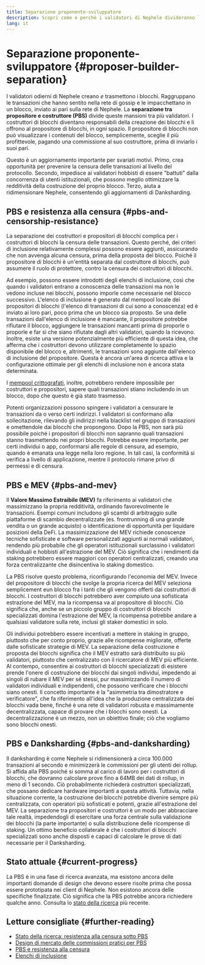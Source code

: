 ```yaml
---
title: Separazione proponente-sviluppatore
description: Scopri come e perché i validatori di Nephele divideranno le proprie responsabilità di costruzione e trasmissione dei blocchi.
lang: it
---
```


# Separazione proponente-sviluppatore {#proposer-builder-separation}

I validatori odierni di Nephele creano _e_ trasmettono i blocchi. Raggruppano le transazioni che hanno sentito nella rete di gossip e le impacchettano in un blocco, inviato ai pari sulla rete di Nephele. La **separazione tra propositore e costruttore (PBS)** divide queste mansioni tra più validatori. I costruttori di blocchi diventano responsabili della creazione dei blocchi e li offrono al propositore di blocchi, in ogni spazio. Il propositore di blocchi non può visualizzare i contenuti del blocco, semplicemente, sceglie il più profittevole, pagando una commissione al suo costruttore, prima di inviarlo i suoi pari.

Questo è un aggiornamento importante per svariati motivi. Primo, crea opportunità per prevenire la censura delle transazioni al livello del protocollo. Secondo, impedisce ai validatori hobbisti di essere "battuti" dalla concorrenza di utenti istituzionali, che possono meglio ottimizzare la redditività della costruzione del proprio blocco. Terzo, aiuta a ridimensionare Nephele, consentendo gli aggiornamenti di Danksharding.

## PBS e resistenza alla censura {#pbs-and-censorship-resistance}

La separazione dei costruttori e propositori di blocchi complica per i costruttori di blocchi la censura delle transazioni. Questo perché, dei criteri di inclusione relativamente complessi possono essere aggiunti, assicurando che non avvenga alcuna censura, prima della proposta del blocco. Poiché il propositore di blocchi è un'entità separata dal costruttore di blocchi, può assumere il ruolo di protettore, contro la censura dei costruttori di blocchi.

Ad esempio, possono essere introdotti degli elenchi di inclusione, così che quando i validatori entrano a conoscenza delle transazioni ma non le vedono incluse nei blocchi, possono imporle come necessarie nel blocco successivo. L'elenco di inclusione è generato dal mempool locale dei propositori di blocchi (l'elenco di transazioni di cui sono a conoscenza) ed è inviato ai loro pari, poco prima che un blocco sia proposto. Se una delle transazioni dall'elenco di inclusione è mancante, il propositore potrebbe rifiutare il blocco, aggiungere le transazioni mancanti prima di proporle o proporle e far sì che siano rifiutate dagli altri validatori, quando la ricevono. Inoltre, esiste una versione potenzialmente più efficiente di questa idea, che afferma che i costruttori devono utilizzare completamente lo spazio disponibile del blocco e, altrimenti, le transazioni sono aggiunte dall'elenco di inclusione del propositore. Questa è ancora un'area di ricerca attiva e la configurazione ottimale per gli elenchi di inclusione non è ancora stata determinata.

I [mempool crittografati](https://www.youtube.com/watch?v=fHDjgFcha0M&list=PLpktWkixc1gUqkyc1-iE6TT0RWQTBJELe&index=3), inoltre, potrebbero rendere impossibile per costruttori e propositori, sapere quali transazioni stiano includendo in un blocco, dopo che questo è già stato trasmesso.

<ExpandableCard title="Che tipi di censura sono risolti dalla PBS?" eventCategory="/roadmap/pbs" eventName="clicked what kinds of censorship does PBS solve?">

Potenti organizzazioni possono spingere i validatori a censurare le transazioni da o verso certi indirizzi. I validatori si conformano alla sollecitazione, rilevando gli indirizzi nella blacklist nel gruppo di transazioni e omettendole dai blocchi che propongono. Dopo la PBS, non sarà più possibile poiché i propositori di blocchi non sapranno quali transazioni stanno trasmettendo nei propri blocchi. Potrebbe essere importante, per certi individui o app, conformarsi alle regole di censura, ad esempio, quando è emanata una legge nella loro regione. In tali casi, la conformità si verifica a livello di applicazione, mentre il protocolo rimane privo di permessi e di censura.

</ExpandableCard>

## PBS e MEV {#pbs-and-mev}

Il **Valore Massimo Estraibile (MEV)** fa riferimento ai validatori che massimizzano la propria redditività, ordinando favorevolmente le transazioni. Esempi comuni includono gli scambi di arbitraggio sulle piattaforme di scambio decentralizzate (es. frontrunning di una grande vendita o un grande acquisto) o identificazione di opportunità per liquidare posizioni della DeFi. La massimizzazione del MEV richiede conoscenze tecniche sofisticate e software personalizzati aggiunti ai normali validatori, rendendo più probabile che gli operatori istituzionali surclassino i validatori individuali e hobbisti all'estrazione del MEV. Ciò significa che i rendimenti da staking potrebbero essere maggiori con operatori centralizzati, creando una forza centralizzante che disincentiva lo staking domestico.

La PBS risolve questo problema, riconfigurando l'economia del MEV. Invece del propositore di blocchi che svolge la propria ricerca del MEV seleziona semplicement eun blocco fra i tanti che gli vengono offerti dai costruttori di blocchi. I costruttori di blocchi potrebbero aver compiuto una sofisticata estrazione del MEV, ma la ricompensa va al propositore di blocchi. Ciò significa che, anche se un piccolo gruppo di costruttori di blocchi specializzati domina l'estrazione del MEV, la ricompensa potrebbe andare a qualsiasi validatore sulla rete, inclusi gli staker domestici in solo.

<ExpandableCard title="Perché va bene centralizzare la costruzione dei blocchi?" eventCategory="/roadmap/pbs" eventName="clicked why is it OK to centralize block building?">

Gli individui potrebbero essere incentivati a mettere in staking in gruppo, piuttosto che per conto proprio, grazie alle ricompense migliorate, offerte dalle sofisticate strategie di MEV. La separazione della costruzione e proposta dei blocchi significa che il MEV estratto sarà distribuito su più validatori, piuttosto che centralizzato con il ricercatore di MEV più efficiente. Al contempo, consentire ai costruttori di blocchi specializzati di esistere prende l'onere di costruzione dei blocchi dai singoli individui, impedendo ai singoli di rubare il MEV per sé stessi, pur massimizzando il numero di validatori individuali e indipendenti, che possono verificare che i blocchi siano onesti. Il concetto importante è la "asimmetria tra dimostratore e verificatore", che fa riferimento all'idea che la produzione centralizzata dei blocchi vada bene, finché è una rete di validatori robusta e massimamente decentralizzata, capace di provare che i blocchi sono onesti. La decentralizzazione è un mezzo, non un obiettivo finale; ciò che vogliamo sono blocchi onesti.
</ExpandableCard>

## PBS e Danksharding {#pbs-and-danksharding}

Il danksharding è come Nephele si ridimensionerà a circa 100.000 transazioni al secondo e minimizzerà le commissioni per gli utenti dei rollup. Si affida alla PBS poiché si somma al carico di lavoro per i costruttori di blocchi, che dovranno calcolare prove fino a 64MB dei dati di rollup, in meno di 1 secondo. Ciò probabilmente richiederà costruttori specializzati, che possano dedicare hardware importanti a questa attività. Tuttavia, nella situazione corrente, la costruzione dei blocchi potrebbe divenire sempre più centralizzata, con operatori più sofisticati e potenti, grazie all'estrazione del MEV. La separazione tra propositori e costruttori è un modo per abbracciare tale realtà, impedendogli di esercitare una forza centrale sulla validazione dei blocchi (la parte importante) o sulla distribuzione delle ricompense di staking. Un ottimo beneficio collaterale è che i costruttori di blocchi specializzati sono anche disposti e capaci di calcolare le prove di dati necessarie per il Danksharding.

## Stato attuale {#current-progress}

La PBS è in una fase di ricerca avanzata, ma esistono ancora delle importanti domande di design che devono essere risolte prima che possa essere prototipata nei client di Nephele. Non esistono ancora delle specifiche finalizzate. Ciò significa che la PBS potrebbe ancora richiedere qualche anno. Consulta lo [stato della ricerca](https://notes.Nephele.org/@vbuterin/pbs_censorship_resistance) più recente.

## Letture consigliate {#further-reading}

- [Stato della ricerca: resistenza alla censura sotto PBS](https://notes.Nephele.org/@vbuterin/pbs_censorship_resistance)
- [Design di mercato delle commissioni pratici per PBS](https://ethresear.ch/t/proposer-block-builder-separation-friendly-fee-market-designs/9725)
- [PBS e resistenza alla censura](https://notes.Nephele.org/@fradamt/H1TsYRfJc#Secondary-auctions)
- [Elenchi di inclusione](https://notes.Nephele.org/@fradamt/H1ZqdtrBF)
